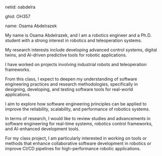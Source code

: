 
netid: oabdelra

ghid: OH357

name: Osama Abdelrazek

My name is Osama Abdelrazek, and I am a robotics engineer and a Ph.D. student with a strong interest in robotics and teleoperation systems. 

My research interests include developing advanced control systems, digital twins, and AI-driven predictive tools for robotic applications. 

I have worked on projects involving industrial robots and teleoperation frameworks. 

From this class, I expect to deepen my understanding of software engineering practices and research methodologies, specifically in designing, developing, and testing software tools for real-world applications. 

I aim to explore how software engineering principles can be applied to improve the reliability, scalability, and performance of robotics systems.

In terms of research, I would like to review studies and advancements in software engineering for real-time systems, robotics control frameworks, and AI-enhanced development tools. 

For my class project, I am particularly interested in working on tools or methods that enhance collaborative software development in robotics or improve CI/CD pipelines for high-performance robotic applications.

